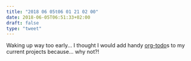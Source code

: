 ```yaml
---
title: "2018 06 05t06 01 21 02 00"
date: 2018-06-05T06:51:33+02:00
draft: false
type: "tweet"
---
```


Waking up way too early... I thought I would add handy [org-todo](https://github.com/danielma/magit-org-todos.el)s to my current projects because... why not?! 
